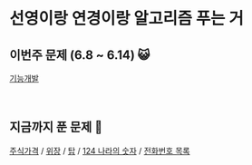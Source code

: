 # 선영이랑 연경이랑 알고리즘 푸는 거
## 이번주 문제 (6.8 ~ 6.14) 😺
[기능개발](https://programmers.co.kr/learn/courses/30/lessons/42586)

<br>

## 지금까지 푼 문제 🥳
[주식가격](https://programmers.co.kr/learn/courses/30/lessons/42584) / [위장](https://programmers.co.kr/learn/courses/30/lessons/42578) / [탑](https://programmers.co.kr/learn/courses/30/lessons/42588
) / [124 나라의 숫자](https://programmers.co.kr/learn/courses/30/lessons/12899) / [전화번호 목록](https://programmers.co.kr/learn/courses/30/lessons/42577)
